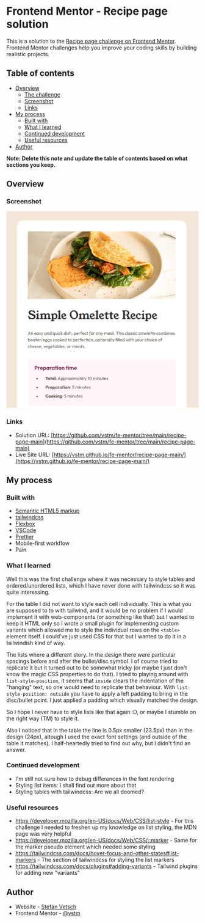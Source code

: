 # Frontend Mentor - Recipe page solution

This is a solution to the [Recipe page challenge on Frontend Mentor](https://www.frontendmentor.io/challenges/recipe-page-KiTsR8QQKm). Frontend Mentor challenges help you improve your coding skills by building realistic projects. 

## Table of contents

- [Overview](#overview)
  - [The challenge](#the-challenge)
  - [Screenshot](#screenshot)
  - [Links](#links)
- [My process](#my-process)
  - [Built with](#built-with)
  - [What I learned](#what-i-learned)
  - [Continued development](#continued-development)
  - [Useful resources](#useful-resources)
- [Author](#author)

**Note: Delete this note and update the table of contents based on what sections you keep.**

## Overview

### Screenshot

![](./screenshot.png)


### Links

- Solution URL: [https://github.com/vstm/fe-mentor/tree/main/recipe-page-main](https://github.com/vstm/fe-mentor/tree/main/recipe-page-main)
- Live Site URL: [https://vstm.github.io/fe-mentor/recipe-page-main/](https://vstm.github.io/fe-mentor/recipe-page-main/)

## My process

### Built with

- [Semantic HTML5 markup](https://developer.mozilla.org/en-US/docs/Web/HTML)
- [tailwindcss](https://tailwindcss.com/)
- [Flexbox](https://developer.mozilla.org/en-US/docs/Web/CSS/CSS_flexible_box_layout)
- [VSCode](https://code.visualstudio.com/)
- [Prettier](https://prettier.io/)
- Mobile-first workflow
- Pain

### What I learned

Well this was the first challenge where it was necessary to style tables and ordered/unordered lists, which I have never done with tailwindcss so it was quite interessing. 

For the table I did not want to style each cell individually. This is what you are supposed to to with tailwind, and it would be no problem if I would implement it with web-components (or something like that) but I wanted to keep it HTML only so I wrote a small plugin for implementing custom variants which allowed me to style the individual rows on the `<table>` element itself. I could've just used CSS for that but I wanted to do it in a tailwindish kind of way.

The lists where a different story. In the design there were particular spacings before and after the bullet/disc symbol. I of course tried to replicate it but it turned out to be somewhat tricky (or maybe I just don't know the magic CSS properties to do that). I tried to playing around with `list-style-position`, it seems that `inside` clears the indentation of the "hanging" text, so one would need to replicate that behaviour. With `list-style-position: outside` you have to apply a left padding to bring in the disc/bullet point. I just applied a padding which visually matched the design.

So I hope I never have to style lists like that again :D, or maybe I stumble on the right way (TM) to style it.

Also I noticed that in the table the line is 0.5px smaller (23.5px) than in the design (24px), altough I used the exact font settings (and outside of the table it matches). I half-heartedly tried to find out why, but I didn't find an answer.

### Continued development

- I'm still not sure how to debug differences in the font rendering
- Styling list items: I shall find out more about that
- Styling tables with tailwindcss: Are we all doomed?

### Useful resources

- https://developer.mozilla.org/en-US/docs/Web/CSS/list-style - For this challenge I needed to freshen up my knowledge on list styling, the MDN page was very helpful
- https://developer.mozilla.org/en-US/docs/Web/CSS/::marker - Same for the marker pseudo element which needed some styling
- https://tailwindcss.com/docs/hover-focus-and-other-states#list-markers - The section of tailwindcss for styling the list markers
- https://tailwindcss.com/docs/plugins#adding-variants - Tailwind plugins for adding new "variants"


## Author

- Website - [Stefan Vetsch](https://svetsch.ch/)
- Frontend Mentor - [@vstm](https://www.frontendmentor.io/profile/vstm)
